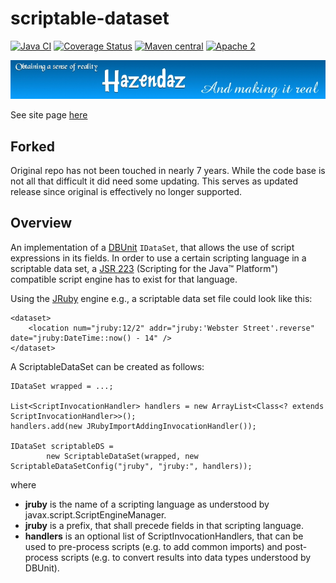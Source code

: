 # scriptable-dataset #

[![Java CI](https://github.com/hazendaz/scriptable-dataset/workflows/Java%20CI/badge.svg)](https://github.com/hazendaz/scriptable-dataset/actions?query=workflow%3A%22Java+CI%22)
[![Coverage Status](https://coveralls.io/repos/hazendaz/scriptable-dataset/badge.svg?branch=master&service=github)](https://coveralls.io/github/hazendaz/scriptable-dataset?branch=master)
[![Maven central](https://maven-badges.herokuapp.com/maven-central/com.github.hazendaz/scriptable-dataset/badge.svg)](https://maven-badges.herokuapp.com/maven-central/com.github.hazendaz/scriptable-dataset)
[![Apache 2](http://img.shields.io/badge/license-Apache%202-blue.svg)](http://www.apache.org/licenses/LICENSE-2.0)

![hazendaz](src/site/resources/images/hazendaz-banner.jpg)

See site page [here](http://hazendaz.github.io/scriptable-dataset/)

## Forked ##

Original repo has not been touched in nearly 7 years.  While the code base is not all that difficult it did need some updating.  This serves as updated release since original is effectively no longer supported.

## Overview ##

An implementation of a [DBUnit](http://dbunit.sourceforge.net/) ```IDataSet```, that allows the use of script expressions in its fields. In order to use a certain scripting language in a scriptable data set, a [JSR 223](http://jcp.org/en/jsr/detail?id=223) (Scripting for the Java&trade; Platform") compatible script engine has to exist for that language.

Using the [JRuby](http://jruby.org/) engine e.g., a scriptable data set file could look like this:

```
<dataset>
    <location num="jruby:12/2" addr="jruby:'Webster Street'.reverse" date="jruby:DateTime::now() - 14" />
</dataset>
```

A ScriptableDataSet can be created as follows:

```
IDataSet wrapped = ...;

List<ScriptInvocationHandler> handlers = new ArrayList<Class<? extends ScriptInvocationHandler>>();
handlers.add(new JRubyImportAddingInvocationHandler());

IDataSet scriptableDS = 
        new ScriptableDataSet(wrapped, new ScriptableDataSetConfig("jruby", "jruby:", handlers));
```

where

- **jruby** is the name of a scripting language as understood by javax.script.ScriptEngineManager.
- **jruby** is a prefix, that shall precede fields in that scripting language.
- **handlers** is an optional list of ScriptInvocationHandlers, that can be used to pre-process scripts (e.g. to add common imports) and post-process scripts (e.g. to convert results into data types understood by DBUnit).
